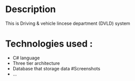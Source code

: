 # Description 
 This is Driving & vehicle lincese department (DVLD) system 

# Technologies used :
- C# language
- Three tier architecture 
- Database that storage data 
#Screenshots 
- ...
